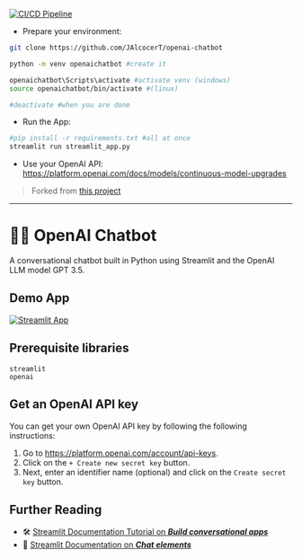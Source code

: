 [![CI/CD Pipeline](https://github.com/JAlcocerT/openai-chatbot/actions/workflows/GithubActions-CICD.yml/badge.svg)](https://github.com/JAlcocerT/openai-chatbot/actions/workflows/GithubActions-CICD.yml)

* Prepare your environment:

```sh
git clone https://github.com/JAlcocerT/openai-chatbot

python -m venv openaichatbot #create it

openaichatbot\Scripts\activate #activate venv (windows)
source openaichatbot/bin/activate #(linux)

#deactivate #when you are done
```

* Run the App:

```sh
#pip install -r requirements.txt #all at once
streamlit run streamlit_app.py
```

* Use your OpenAI API: https://platform.openai.com/docs/models/continuous-model-upgrades

> Forked from [this project](https://github.com/dataprofessor/openai-chatbot)
---

# 🤖💬 OpenAI Chatbot

A conversational chatbot built in Python using Streamlit and the OpenAI LLM model GPT 3.5.

## Demo App

[![Streamlit App](https://static.streamlit.io/badges/streamlit_badge_black_white.svg)](https://openai-chatbot.streamlit.app/)

## Prerequisite libraries

```
streamlit
openai
```

## Get an OpenAI API key

You can get your own OpenAI API key by following the following instructions:
1. Go to https://platform.openai.com/account/api-keys.
2. Click on the `+ Create new secret key` button.
3. Next, enter an identifier name (optional) and click on the `Create secret key` button.

## Further Reading

- 🛠️ [Streamlit Documentation Tutorial on _**Build conversational apps**_](https://docs.streamlit.io/knowledge-base/tutorials/build-conversational-apps)
- 📖 [Streamlit Documentation on _**Chat elements**_](https://docs.streamlit.io/library/api-reference/chat)
